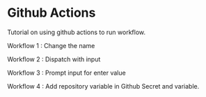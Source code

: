 # Github Actions

Tutorial on using github actions to run workflow.

Workflow 1 : Change the name

Workflow 2 : Dispatch with input

Workflow 3 : Prompt input for enter value

Workflow 4 : Add repository variable in Github Secret and variable.
